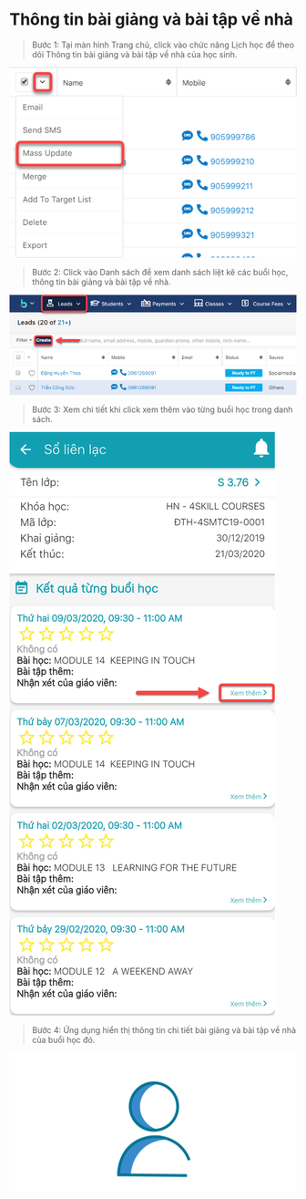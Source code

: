 # Thông tin bài giảng và bài tập về nhà



> Bước 1: Tại màn hình Trang chủ, click vào chức năng Lịch học để theo dõi Thông tin bài giảng và bài tập về nhà của học sinh.

![](../.gitbook/assets/image%20%2814%29.png)

> Bước 2: Click vào Danh sách để xem danh sách liệt kê các buổi học, thông tin bài giảng và bài tập về nhà.

![](../.gitbook/assets/image%20%2825%29.png)

> Bước 3: Xem chi tiết khi click xem thêm vào từng buổi học trong danh sách.

![](../.gitbook/assets/image%20%2850%29.png)

> Bước 4: Ứng dụng hiển thị thông tin chi tiết bài giảng và bài tập về nhà của buổi học đó.

![](../.gitbook/assets/image%20%2864%29.png)

